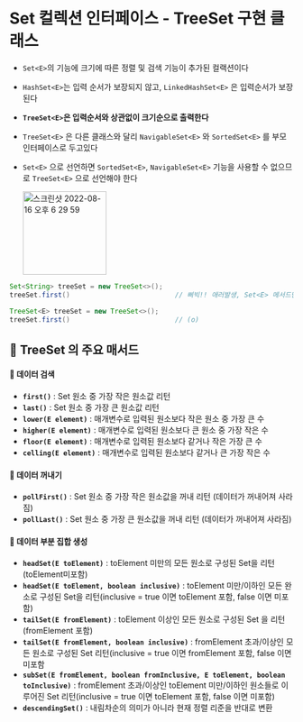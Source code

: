# Set 컬렉션 인터페이스 - TreeSet 구현 클래스
  - `Set<E>`의 기능에 크기에 따른 정렬 및 검색 기능이 추가된 컬랙션이다
  - `HashSet<E>`는 입력 순서가 보장되지 않고, `LinkedHashSet<E>` 은 입력순서가 보장된다
  - **`TreeSet<E>`은 입력순서와 상관없이 크기순으로 출력한다**
  - `TreeSet<E>` 은 다른 클래스와 달리 `NavigableSet<E>` 와 `SortedSet<E>` 를 부모 인터페이스로 두고있다
  - `Set<E>` 으로 선언하면 `SortedSet<E>`, `NavigableSet<E>` 기능을 사용할 수 없으므로 `TreeSet<E>` 으로 선언해야 한다

      <img width="148" alt="스크린샷 2022-08-16 오후 6 29 59" src="https://user-images.githubusercontent.com/101084642/184846830-5caecb46-e88f-4a58-862a-1538c9760e49.png">

```java
Set<String> treeSet = new TreeSet<>();
treeSet.first()                          // 삐빅!! 애러발생, Set<E> 메서드만 사용가능!

TreeSet<E> treeSet = new TreeSet<>();
treeSet.first()                          // (o) 
```

## 🔎 TreeSet<E> 의 주요 매서드
  
  #### 📌 데이터 검색
  
  - **`first()`** : Set 원소 중 가장 작은 원소값 리턴
  - **`last()`** : Set 원소 중 가장 큰 원소값 리턴
  - **`lower(E element)`** : 매개변수로 입력된 원소보다 작은 원소 중 가장 큰 수
  - **`higher(E element)`** : 매개변수로 입력된 원소보다 큰 원소 중 가장 작은 수
  - **`floor(E element)`** : 매개변수로 입력된 원소보다 같거나 작은 가장 큰 수
  - **`celling(E element)`** : 매개변수로 입력된 원소보다 같거나 큰 가장 작은 수
  
  #### 📌 데이터 꺼내기
  
  - **`pollFirst()`** : Set 원소 중 가장 작은 원소값을 꺼내 리턴 (데이터가 꺼내어져 사라짐)
  - **`pollLast()`** : Set 원소 중 가장 큰 원소값을 꺼내 리턴 (데이터가 꺼내어져 사라짐) 
  
  #### 📌 데이터 부분 집합 생성
  
  - **`headSet(E toElement)`** : toElement 미만의 모든 원소로 구성된 Set<E>을 리턴(toElement미포함)
  - **`headSet(E toElement, boolean inclusive)`** : toElement 미만/이하인 모든 완소로 구성된 Set을 리턴(inclusive = true 이면 toElement 포함, false 이면 미포함)
  - **`tailSet(E fromElement)`** : toElement 이상인 모든 원소로 구성된 Set<E> 을 리턴(fromElement 포함)
  - **`tailSet(E fromElement, boolean inclusive)`** : fromElement 초과/이상인 모든 원소로 구성된 Set<E> 리턴(inclusive = true 이면 fromElement 포함, false 이면 미포함
  - **`subSet(E fromElement, boolean fromInclusive, E toElement, boolean toInclusive)`** : fromElement 초과/이상인 toElement 미만/이하인 원소들로 이루어진 Set<E> 리턴(inclusive = true 이면 toElement 포함, false 이면 미포함)
  - **`descendingSet()`** : 내림차순의 의미가 아니라 현재 정렬 리준을 반대로 변환

  
